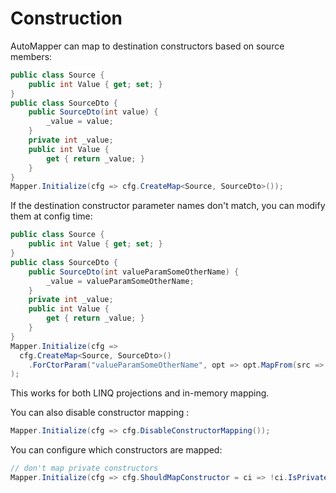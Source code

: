 # Construction

AutoMapper can map to destination constructors based on source members:

```c#
public class Source {
    public int Value { get; set; }
}
public class SourceDto {
    public SourceDto(int value) {
        _value = value;
    }
    private int _value;
    public int Value {
        get { return _value; }
    }
}
Mapper.Initialize(cfg => cfg.CreateMap<Source, SourceDto>());
```

If the destination constructor parameter names don't match, you can modify them at config time:

```c#
public class Source {
    public int Value { get; set; }
}
public class SourceDto {
    public SourceDto(int valueParamSomeOtherName) {
        _value = valueParamSomeOtherName;
    }
    private int _value;
    public int Value {
        get { return _value; }
    }
}
Mapper.Initialize(cfg =>
  cfg.CreateMap<Source, SourceDto>()
    .ForCtorParam("valueParamSomeOtherName", opt => opt.MapFrom(src => src.Value))
);
```

This works for both LINQ projections and in-memory mapping.

You can also disable constructor mapping :    

```c#
Mapper.Initialize(cfg => cfg.DisableConstructorMapping());
```

You can configure which constructors are mapped:

```c#
// don't map private constructors
Mapper.Initialize(cfg => cfg.ShouldMapConstructor = ci => !ci.IsPrivate);
```